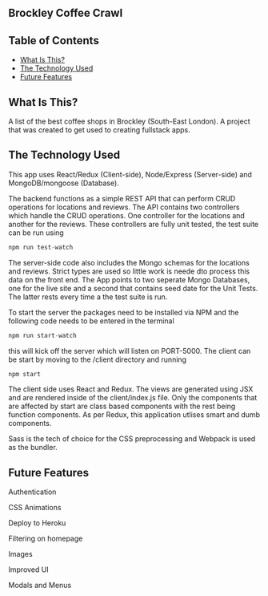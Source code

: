 ## Brockley Coffee Crawl

## Table of Contents

- [What Is This?](#what-is-this)
- [The Technology Used](#the-technology-used)
- [Future Features](#future-features)

## What Is This?

A list of the best coffee shops in Brockley (South-East London). A project that was created to get used to creating fullstack apps.

## The Technology Used

This app uses React/Redux (Client-side), Node/Express (Server-side) and MongoDB/mongoose (Database).

The backend functions as a simple REST API that can perform CRUD operations for locations and reviews.
The API contains two controllers which handle the CRUD operations. One controller for the locations and another for the reviews.
These controllers are fully unit tested, the test suite can be run using

```javascript
npm run test-watch
```

The server-side code also includes the Mongo schemas for the locations and reviews. Strict types are used so little work is neede dto process this data on the front end.
The App points to two seperate Mongo Databases, one for the live site and a second that contains seed date for the Unit Tests. The latter rests every time a the test suite is run.

To start the server the packages need to be installed via NPM and the following code needs to be entered in the terminal

```javascript
npm run start-watch
```

this will kick off the server which will listen on PORT-5000. The client can be start by moving to the /client directory and running

```javascript
npm start
```

The client side uses React and Redux. The views are generated using JSX and are rendered inside of the client/index.js file.
Only the components that are affected by start are class based components with the rest being function components.
As per Redux, this application utlises smart and dumb components.

Sass is the tech of choice for the CSS preprocessing and Webpack is used as the bundler.

## Future Features

Authentication

CSS Animations

Deploy to Heroku

Filtering on homepage

Images

Improved UI

Modals and Menus
